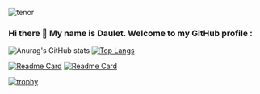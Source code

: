 
![tenor](https://user-images.githubusercontent.com/47030118/121799348-668d0c80-cc4d-11eb-94c6-5c98b299710e.gif)
### Hi there 👋 My name is Daulet. Welcome to my GitHub profile :
![Anurag's GitHub stats](https://github-readme-stats.vercel.app/api?username=Headsman-4899&show_icons=true&theme=radical)
[![Top Langs](https://github-readme-stats.vercel.app/api/top-langs/?username=Headsman-4899&langs_count=10&layout=compact&theme=radical)](https://github.com/anuraghazra/github-readme-stats&theme=radical)


[![Readme Card](https://github-readme-stats.vercel.app/api/pin/?username=Headsman-4899&repo=NodeJs&theme=radical)](https://github.com/anuraghazra/github-readme-stats)
[![Readme Card](https://github-readme-stats.vercel.app/api/pin/?username=Headsman-4899&repo=Backend-for-Highloaded-Environment&t&theme=radical)](https://github.com/anuraghazra/github-readme-stats)

[![trophy](https://github-profile-trophy.vercel.app/?username=Headsman-4899&margin-w=29&theme=juicyfresh)](https://github.com/ryo-ma/github-profile-trophy)

